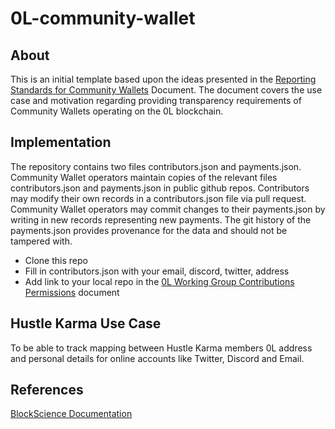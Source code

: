 # 0L-community-wallet


## About

This is an initial template based upon the ideas presented in the [Reporting Standards for Community Wallets](https://hackmd.io/MKskCuXbQT2t9s8lou_GKQ?view) Document. The document covers the use case and motivation regarding providing transparency requirements of Community Wallets operating on the 0L blockchain.


## Implementation

The repository contains two files contributors.json and payments.json. Community Wallet operators maintain copies of the relevant files contributors.json and payments.json in public github repos. Contributors may modify their own records in a contributors.json file via pull request. Community Wallet operators may commit changes to their payments.json by writing in new records representing new payments. The git history of the payments.json provides provenance for the data and should not be tampered with.

- Clone this repo
- Fill in contributors.json with your email, discord, twitter, address
- Add link to your local repo in the [0L Working Group Contributions Permissions](https://docs.google.com/spreadsheets/d/1Yr8WT4UIS1Fex8WSi_Zk-lojeVWnWJuNLKGJ4WfvEGM/edit#gid=0) document

## Hustle Karma Use Case

To be able to track mapping between Hustle Karma members 0L address and personal details for online accounts like Twitter, Discord and Email.


## References

[BlockScience Documentation](https://github.com/BlockScience/deep-technology-innovation-program)
